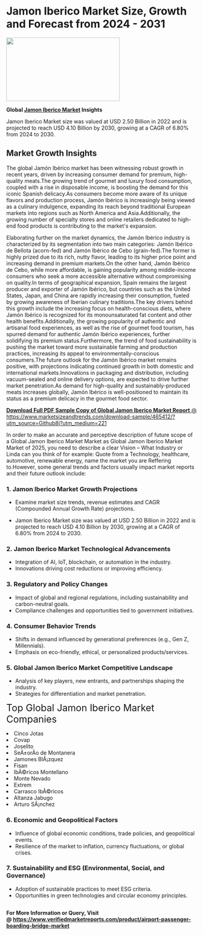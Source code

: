 <H1>Jamon Iberico Market Size, Growth and Forecast from 2024 - 2031</H1><img class="aligncenter size-medium wp-image-584254" src="https://thirdeyenews.in/wp-content/uploads/2024/09/Global-Market-Research-300x168.jpeg" alt="" width="300" height="168" /><p><strong>Global&nbsp;<a href="https://www.marketsizeandtrends.com/download-sample/465412/?utm_source=Github8j?utm_medium=221">Jamon Iberico Market</a> Insights</strong></p><p>Jamon Iberico Market size was valued at USD 2.50 Billion in 2022 and is projected to reach USD 4.10 Billion by 2030, growing at a CAGR of 6.80% from 2024 to 2030.</p><p><h2>Market Growth Insights</h2> <p>The global Jamón Ibérico market has been witnessing robust growth in recent years, driven by increasing consumer demand for premium, high-quality meats.The growing trend of gourmet and luxury food consumption, coupled with a rise in disposable income, is boosting the demand for this iconic Spanish delicacy.As consumers become more aware of its unique flavors and production process, Jamón Ibérico is increasingly being viewed as a culinary indulgence, expanding its reach beyond traditional European markets into regions such as North America and Asia.Additionally, the growing number of specialty stores and online retailers dedicated to high-end food products is contributing to the market's expansion.</p> <p><a href="#"></a></p> <p>Elaborating further on the market dynamics, the Jamón Ibérico industry is characterized by its segmentation into two main categories: Jamón Ibérico de Bellota (acorn-fed) and Jamón Ibérico de Cebo (grain-fed).The former is highly prized due to its rich, nutty flavor, leading to its higher price point and increasing demand in premium markets.On the other hand, Jamón Ibérico de Cebo, while more affordable, is gaining popularity among middle-income consumers who seek a more accessible alternative without compromising on quality.In terms of geographical expansion, Spain remains the largest producer and exporter of Jamón Ibérico, but countries such as the United States, Japan, and China are rapidly increasing their consumption, fueled by growing awareness of Iberian culinary traditions.The key drivers behind this growth include the increasing focus on health-conscious diets, where Jamón Ibérico is recognized for its monounsaturated fat content and other health benefits.Additionally, the growing popularity of authentic and artisanal food experiences, as well as the rise of gourmet food tourism, has spurred demand for authentic Jamón Ibérico experiences, further solidifying its premium status.Furthermore, the trend of food sustainability is pushing the market toward more sustainable farming and production practices, increasing its appeal to environmentally-conscious consumers.The future outlook for the Jamón Ibérico market remains positive, with projections indicating continued growth in both domestic and international markets.Innovations in packaging and distribution, including vacuum-sealed and online delivery options, are expected to drive further market penetration.As demand for high-quality and sustainably-produced meats increases globally, Jamón Ibérico is well-positioned to maintain its status as a premium delicacy in the gourmet food sector.</p> <p><a href="#"></p><p><span class=""><strong>Download Full PDF Sample Copy of Global Jamon Iberico Market Report</strong> @ <a href="https://www.marketsizeandtrends.com/download-sample/465412/?utm_source=Github8j?utm_medium=221" target="_blank">https://www.marketsizeandtrends.com/download-sample/465412/?utm_source=Github8j?utm_medium=221</a></span></p><p>In order to make an accurate and perceptive description of future scope of a Global&nbsp;Jamon Iberico Market Market as Global&nbsp;Jamon Iberico Market Market of 2025, you need to describe a clear Vision &ndash; What Industry or Linda can you think of for example: Quote from a Technology, healthcare, automotive, renewable energy, name the market you are Reffering to.However, some general trends and factors usually impact market reports and their future outlook include:</p><h3>1.&nbsp;<strong>Jamon Iberico Market Growth Projections</strong></h3><ul><li>Examine market size trends, revenue estimates and CAGR (Compounded Annual Growth Rate) projections.</li><li><p>Jamon Iberico Market size was valued at USD 2.50 Billion in 2022 and is projected to reach USD 4.10 Billion by 2030, growing at a CAGR of 6.80% from 2024 to 2030.</p></li></ul><h3>2.&nbsp;<strong>Jamon Iberico Market Technological Advancements</strong></h3><ul><li>Integration of AI, IoT, blockchain, or automation in the industry.</li><li>Innovations driving cost reductions or improving efficiency.</li></ul><h3>3.&nbsp;<strong>Regulatory and Policy Changes</strong></h3><ul><li>Impact of global and regional regulations, including sustainability and carbon-neutral goals.</li><li>Compliance challenges and opportunities tied to government initiatives.</li></ul><h3>4.&nbsp;<strong>Consumer Behavior Trends</strong></h3><ul><li>Shifts in demand influenced by generational preferences (e.g., Gen Z, Millennials).</li><li>Emphasis on eco-friendly, ethical, or personalized products/services.</li></ul><h3>5.&nbsp;<strong>Global Jamon Iberico Market Competitive Landscape</strong></h3><ul><li>Analysis of key players, new entrants, and partnerships shaping the industry.</li><li>Strategies for differentiation and market penetration.</li></ul><p data-pm-slice="1 1 []"><span style="color: inherit; font-family: inherit; font-size: 25px;">Top Global Jamon Iberico Market Companies</span></p><div class="" data-test-id=""><p><li>Cinco Jotas</li><li> Covap</li><li> Joselito</li><li> SeÃ±orÃ­o de Montanera</li><li> Jamones BlÃ¡zquez</li><li> Fisan</li><li> IbÃ©ricos Montellano</li><li> Monte Nevado</li><li> Extrem</li><li> Carrasco IbÃ©ricos</li><li> Altanza Jabugo</li><li> Arturo SÃ¡nchez</li></p></div><h3>6.&nbsp;<strong>Economic and Geopolitical Factors</strong></h3><ul><li>Influence of global economic conditions, trade policies, and geopolitical events.</li><li>Resilience of the market to inflation, currency fluctuations, or global crises.</li></ul><h3>7.&nbsp;<strong>Sustainability and ESG (Environmental, Social, and Governance)</strong></h3><ul><li>Adoption of sustainable practices to meet ESG criteria.</li><li>Opportunities in green technologies and circular economy principles.</li></ul><h2><strong style="font-size: 14px;">For More Information or Query, Visit @&nbsp;</strong><a style="background-color: #ffffff; font-size: 14px;" href="https://www.marketsizeandtrends.com/report/jamon-iberico-market/" target="_blank">https://www.verifiedmarketreports.com/product/airport-passenger-boarding-bridge-market</a></h2>